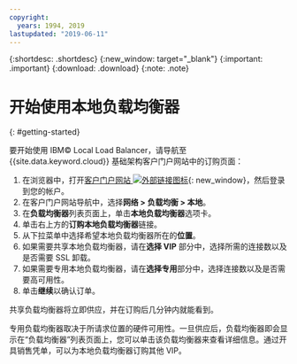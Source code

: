 ```yaml
---
copyright:
  years: 1994, 2019
lastupdated: "2019-06-11"
---
```


{:shortdesc: .shortdesc}
{:new_window: target="_blank"}
{:important: .important}
{:download: .download}
{:note: .note}

# 开始使用本地负载均衡器
{: #getting-started}

要开始使用 IBM© Local Load Balancer，请导航至 {{site.data.keyword.cloud}} 基础架构客户门户网站中的订购页面：

1. 在浏览器中，打开[客户门户网站 ![外部链接图标](../../icons/launch-glyph.svg "外部链接图标")](https://control.softlayer.com/){: new_window}，然后登录到您的帐户。
2. 在客户门户网站导航中，选择**网络 > 负载均衡 > 本地**。
3. 在**负载均衡器**列表页面上，单击**本地负载均衡器**选项卡。
4. 单击右上方的**订购本地负载均衡器**链接。
5. 从下拉菜单中选择希望本地负载均衡器所在的**位置**。
6. 如果需要共享本地负载均衡器，请在**选择 VIP** 部分中，选择所需的连接数以及是否需要 SSL 卸载。
7. 如果需要专用本地负载均衡器，请在**选择专用**部分中，选择连接数以及是否需要高可用性。
8. 单击**继续**以确认订单。

共享负载均衡器将立即供应，并在订购后几分钟内就能看到。

专用负载均衡器取决于所请求位置的硬件可用性。一旦供应后，负载均衡器即会显示在“负载均衡器”列表页面上，您可以单击该负载均衡器来查看详细信息。通过开具销售凭单，可以为本地负载均衡器订购其他 VIP。
